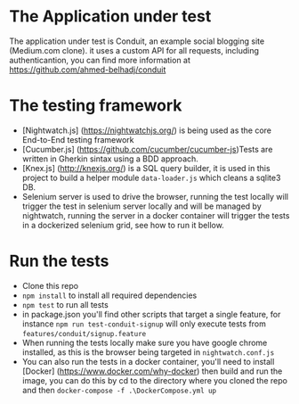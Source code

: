 # The Application under test
The application under test is Conduit, an example social blogging site (Medium.com clone). it uses a custom API for all requests, including authenticantion, you can find more information at https://github.com/ahmed-belhadj/conduit

# The testing framework
* [Nightwatch.js] (https://nightwatchjs.org/) is being used as the core End-to-End testing framework
* [Cucumber.js] (https://github.com/cucumber/cucumber-js)Tests are written in Gherkin sintax using a BDD approach.
* [Knex.js] (http://knexjs.org/) is a SQL query builder, it is used in this project to build a helper module `data-loader.js` which cleans a sqlite3 DB. 
* Selenium server is used to drive the browser, running the test locally will trigger the test in selenium server locally and will be managed by nightwatch, running the server in a docker container will trigger the tests in a dockerized selenium grid, see how to run it bellow.

# Run the tests
* Clone this repo
* `npm install` to install all required dependencies
* `npm test` to run all tests
* in package.json you'll find other scripts that target a single feature, for instance `npm run test-conduit-signup` will only execute tests from `features/conduit/signup.feature`
* When running the tests locally make sure you have google chrome installed, as this is the browser being targeted in `nightwatch.conf.js`
* You can also run the tests in a docker container, you'll need to install [Docker] (https://www.docker.com/why-docker) then build and run the image, you can do this by cd to the directory where you cloned the repo and then
`docker-compose -f .\DockerCompose.yml up`
